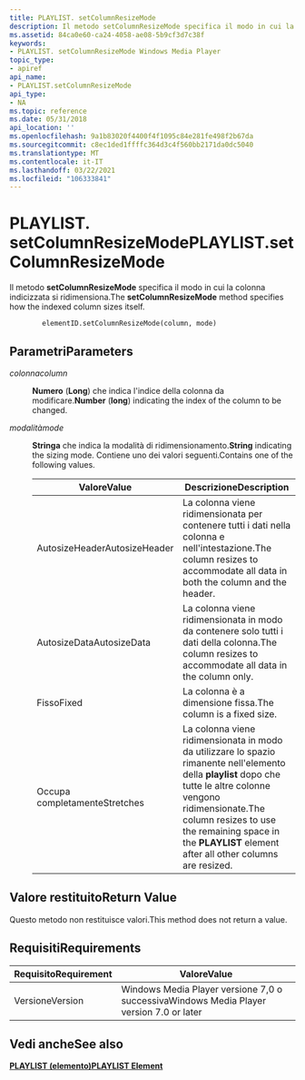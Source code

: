 ```yaml
---
title: PLAYLIST. setColumnResizeMode
description: Il metodo setColumnResizeMode specifica il modo in cui la colonna indicizzata si ridimensiona.
ms.assetid: 84ca0e60-ca24-4058-ae08-5b9cf3d7c38f
keywords:
- PLAYLIST. setColumnResizeMode Windows Media Player
topic_type:
- apiref
api_name:
- PLAYLIST.setColumnResizeMode
api_type:
- NA
ms.topic: reference
ms.date: 05/31/2018
api_location: ''
ms.openlocfilehash: 9a1b83020f4400f4f1095c84e281fe498f2b67da
ms.sourcegitcommit: c8ec1ded1ffffc364d3c4f560bb2171da0dc5040
ms.translationtype: MT
ms.contentlocale: it-IT
ms.lasthandoff: 03/22/2021
ms.locfileid: "106333841"
---
```

# <a name="playlistsetcolumnresizemode"></a><span data-ttu-id="46710-104">PLAYLIST. setColumnResizeMode</span><span class="sxs-lookup"><span data-stu-id="46710-104">PLAYLIST.setColumnResizeMode</span></span>

<span data-ttu-id="46710-105">Il metodo **setColumnResizeMode** specifica il modo in cui la colonna indicizzata si ridimensiona.</span><span class="sxs-lookup"><span data-stu-id="46710-105">The **setColumnResizeMode** method specifies how the indexed column sizes itself.</span></span>

``` syntax
        elementID.setColumnResizeMode(column, mode)
```

## <a name="parameters"></a><span data-ttu-id="46710-106">Parametri</span><span class="sxs-lookup"><span data-stu-id="46710-106">Parameters</span></span>

<dl> <dt>

<span data-ttu-id="46710-107"><span id="column"></span><span id="COLUMN"></span>*colonna*</span><span class="sxs-lookup"><span data-stu-id="46710-107"><span id="column"></span><span id="COLUMN"></span>*column*</span></span>
</dt> <dd>

<span data-ttu-id="46710-108">**Numero** (**Long**) che indica l'indice della colonna da modificare.</span><span class="sxs-lookup"><span data-stu-id="46710-108">**Number** (**long**) indicating the index of the column to be changed.</span></span>

</dd> <dt>

<span data-ttu-id="46710-109"><span id="mode"></span><span id="MODE"></span>*modalità*</span><span class="sxs-lookup"><span data-stu-id="46710-109"><span id="mode"></span><span id="MODE"></span>*mode*</span></span>
</dt> <dd>

<span data-ttu-id="46710-110">**Stringa** che indica la modalità di ridimensionamento.</span><span class="sxs-lookup"><span data-stu-id="46710-110">**String** indicating the sizing mode.</span></span> <span data-ttu-id="46710-111">Contiene uno dei valori seguenti.</span><span class="sxs-lookup"><span data-stu-id="46710-111">Contains one of the following values.</span></span>



| <span data-ttu-id="46710-112">Valore</span><span class="sxs-lookup"><span data-stu-id="46710-112">Value</span></span>          | <span data-ttu-id="46710-113">Descrizione</span><span class="sxs-lookup"><span data-stu-id="46710-113">Description</span></span>                                                                                                    |
|----------------|----------------------------------------------------------------------------------------------------------------|
| <span data-ttu-id="46710-114">AutosizeHeader</span><span class="sxs-lookup"><span data-stu-id="46710-114">AutosizeHeader</span></span> | <span data-ttu-id="46710-115">La colonna viene ridimensionata per contenere tutti i dati nella colonna e nell'intestazione.</span><span class="sxs-lookup"><span data-stu-id="46710-115">The column resizes to accommodate all data in both the column and the header.</span></span>                                  |
| <span data-ttu-id="46710-116">AutosizeData</span><span class="sxs-lookup"><span data-stu-id="46710-116">AutosizeData</span></span>   | <span data-ttu-id="46710-117">La colonna viene ridimensionata in modo da contenere solo tutti i dati della colonna.</span><span class="sxs-lookup"><span data-stu-id="46710-117">The column resizes to accommodate all data in the column only.</span></span>                                                 |
| <span data-ttu-id="46710-118">Fisso</span><span class="sxs-lookup"><span data-stu-id="46710-118">Fixed</span></span>          | <span data-ttu-id="46710-119">La colonna è a dimensione fissa.</span><span class="sxs-lookup"><span data-stu-id="46710-119">The column is a fixed size.</span></span>                                                                                    |
| <span data-ttu-id="46710-120">Occupa completamente</span><span class="sxs-lookup"><span data-stu-id="46710-120">Stretches</span></span>      | <span data-ttu-id="46710-121">La colonna viene ridimensionata in modo da utilizzare lo spazio rimanente nell'elemento della **playlist** dopo che tutte le altre colonne vengono ridimensionate.</span><span class="sxs-lookup"><span data-stu-id="46710-121">The column resizes to use the remaining space in the **PLAYLIST** element after all other columns are resized.</span></span> |



 

</dd> </dl>

## <a name="return-value"></a><span data-ttu-id="46710-122">Valore restituito</span><span class="sxs-lookup"><span data-stu-id="46710-122">Return Value</span></span>

<span data-ttu-id="46710-123">Questo metodo non restituisce valori.</span><span class="sxs-lookup"><span data-stu-id="46710-123">This method does not return a value.</span></span>

## <a name="requirements"></a><span data-ttu-id="46710-124">Requisiti</span><span class="sxs-lookup"><span data-stu-id="46710-124">Requirements</span></span>



| <span data-ttu-id="46710-125">Requisito</span><span class="sxs-lookup"><span data-stu-id="46710-125">Requirement</span></span> | <span data-ttu-id="46710-126">Valore</span><span class="sxs-lookup"><span data-stu-id="46710-126">Value</span></span> |
|--------------------|------------------------------------------------------|
| <span data-ttu-id="46710-127">Versione</span><span class="sxs-lookup"><span data-stu-id="46710-127">Version</span></span><br/> | <span data-ttu-id="46710-128">Windows Media Player versione 7,0 o successiva</span><span class="sxs-lookup"><span data-stu-id="46710-128">Windows Media Player version 7.0 or later</span></span><br/> |



## <a name="see-also"></a><span data-ttu-id="46710-129">Vedi anche</span><span class="sxs-lookup"><span data-stu-id="46710-129">See also</span></span>

<dl> <dt>

[<span data-ttu-id="46710-130">**PLAYLIST (elemento)**</span><span class="sxs-lookup"><span data-stu-id="46710-130">**PLAYLIST Element**</span></span>](playlist-element.md)
</dt> </dl>

 

 





